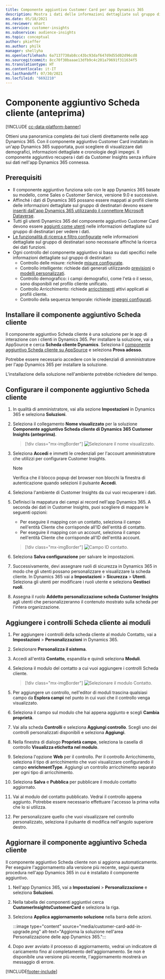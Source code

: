 ```yaml
---
title: Componente aggiuntivo Customer Card per app Dynamics 365
description: Mostra i dati delle informazioni dettagliate sul gruppo di destinatari nelle app Dynamics 365 con questo componente aggiuntivo.
ms.date: 05/18/2021
ms.reviewer: mhart
ms.service: customer-insights
ms.subservice: audience-insights
ms.topic: conceptual
author: pkieffer
ms.author: philk
manager: shellyha
ms.openlocfilehash: 6a7137730ab8cc43bc93daf647d9d55d02d96cd8
ms.sourcegitcommit: 8cc70f30baaae13dfb9c4c201a79691f311634f5
ms.translationtype: HT
ms.contentlocale: it-IT
ms.lasthandoff: 07/30/2021
ms.locfileid: "6692210"
---
```

# <a name="customer-card-add-in-preview"></a>Componente aggiuntivo Scheda cliente (anteprima)

[!INCLUDE [cc-data-platform-banner](../includes/cc-data-platform-banner.md)]

Ottieni una panoramica completa dei tuoi clienti direttamente nelle app Dynamics 365. Con il componente aggiuntivo Customer Card installato in un'app Dynamics 365 supportata, puoi scegliere di visualizzare dati demografici, informazioni dettagliate e cronologie degli impegni. Il componente aggiuntivo recupera i dati da Customer Insights senza influire sui dati nell'app Dynamics 365 connessa. 

## <a name="prerequisites"></a>Prerequisiti

- Il componente aggiuntivo funziona solo con le app Dynamics 365 basate su modello, come Sales o Customer Service, versione 9.0 e successive.
- Affinché i dati di Dynamics 365 possano essere mappati ai profili cliente delle informazioni dettagliate sul gruppo di destinatari devono essere [inseriti dall'app Dynamics 365 utilizzando il connettore Microsoft Dataverse](connect-power-query.md).
- Tutti gli utenti Dynamics 365 del componente aggiuntivo Customer Card devono essere [aggiunti come utenti](permissions.md) nelle informazioni dettagliate sul gruppo di destinatari per vedere i dati.
- [Le funzionalità di ricerca e filtro configurate](search-filter-index.md) nelle informazioni dettagliate sul gruppo di destinatari sono necessarie affinché la ricerca dei dati funzioni.
- Ogni controllo del componente aggiuntivo si basa su dati specifici nelle informazioni dettagliate sul gruppo di destinatari:
  - Controllo delle misure: richiede [misure configurate](measures.md).
  - Controllo intelligente: richiede dati generati utilizzando [previsioni](predictions.md) o [modelli personalizzati](custom-models.md).
  - Controllo demografico: i campi demografici, come l'età o il sesso, sono disponibili nel profilo cliente unificato.
  - Controllo Arricchimento: richiede [arricchimenti](enrichment-hub.md) attivi applicati ai profili cliente.
  - Controllo della sequenza temporale: richiede [impegni configurati](activities.md).

## <a name="install-the-customer-card-add-in"></a>Installare il componente aggiuntivo Scheda cliente

Il componente aggiuntivo Scheda cliente è una soluzione per le app di interazione con i clienti in Dynamics 365. Per installare la soluzione, vai a AppSource e cerca **Scheda cliente Dynamics**. Seleziona il [componente aggiuntivo Scheda cliente su AppSource](https://appsource.microsoft.com/product/dynamics-365/mscrm.dynamics_365_customer_insights_customer_card_addin?tab=Overview) e seleziona **Prova adesso**.

Potrebbe essere necessario accedere con le credenziali di amministratore per l'app Dynamics 365 per installare la soluzione.

L'installazione della soluzione nell'ambiente potrebbe richiedere del tempo.

## <a name="configure-the-customer-card-add-in"></a>Configurare il componente aggiuntivo Scheda cliente

1. In qualità di amministratore, vai alla sezione **Impostazioni** in Dynamics 365 e seleziona **Soluzioni**.

1. Seleziona il collegamento **Nome visualizzato** per la soluzione **Componente aggiuntivo Scheda cliente di Dynamics 365 Customer Insights (anteprima)**.

   > [!div class="mx-imgBorder"]
   > ![Selezionare il nome visualizzato.](media/select-display-name.png "Selezionare il nome visualizzato")

1. Seleziona **Accedi** e immetti le credenziali per l'account amministratore che utilizzi per configurare Customer Insights.

   > [!NOTE]
   > Verifica che il blocco popup del browser non blocchi la finestra di autenticazione quando selezioni il pulsante **Accedi**.

1. Seleziona l'ambiente di Customer Insights da cui vuoi recuperare i dati.

1. Definisci la mappatura dei campi ai record nell'app Dynamics 365. A seconda dei dati in Customer Insights, puoi scegliere di mappare le seguenti opzioni:
   - Per eseguire il mapping con un contatto, seleziona il campo nell'entità Cliente che corrisponde all'ID dell'entità di contatto.
   - Per eseguire il mapping con un account, seleziona il campo nell'entità Cliente che corrisponde all'ID dell'entità account.

   > [!div class="mx-imgBorder"]
   > ![Campo ID contatto.](media/contact-id-field.png "Campo ID contatto")

1. Seleziona **Salva configurazione** per salvare le impostazioni.

1. Successivamente, devi assegnare ruoli di sicurezza in Dynamics 365 in modo che gli utenti possano personalizzare e visualizzare la scheda cliente. In Dynamics 365 vai a **Impostazioni** > **Sicurezza** > **Utenti**. Seleziona gli utenti per modificare i ruoli utente e seleziona **Gestisci ruoli**.

1. Assegna il ruolo **Addetto personalizzazione scheda Customer Insights** agli utenti che personalizzeranno il contenuto mostrato sulla scheda per l'intera organizzazione.

## <a name="add-customer-card-controls-to-forms"></a>Aggiungere i controlli Scheda cliente ai moduli
  
1. Per aggiungere i controlli della scheda cliente al modulo Contatto, vai a **Impostazioni** > **Personalizzazioni** in Dynamics 365.

1. Selezionare **Personalizza il sistema**.

1. Accedi all'entità **Contatto**, espandila e quindi seleziona **Moduli**.

1. Seleziona il modulo del contatto a cui vuoi aggiungere i controlli Scheda cliente.

    > [!div class="mx-imgBorder"]
    > ![Selezionare il modulo Contatto.](media/contact-active-forms.png "Selezionare il modulo Contatto")

1. Per aggiungere un controllo, nell'editor di moduli trascina qualsiasi campo da **Esplora campi** nel punto in cui vuoi che il controllo venga visualizzato.

1. Seleziona il campo sul modulo che hai appena aggiunto e scegli **Cambia proprietà**.

1. Vai alla scheda **Controlli** e seleziona **Aggiungi controllo**. Scegli uno dei controlli personalizzati disponibili e seleziona **Aggiungi**.

1. Nella finestra di dialogo **Proprietà campo**, seleziona la casella di controllo **Visualizza etichetta nel modulo**.

1. Seleziona l'opzione **Web** per il controllo. Per il controllo Arricchimento, seleziona il tipo di arricchimento che vuoi visualizzare configurando il campo **enrichmentType**. Aggiungi un controllo arricchimento separato per ogni tipo di arricchimento.

1. Seleziona **Salva** e **Pubblica** per pubblicare il modulo contatto aggiornato.

1. Vai al modulo del contatto pubblicato. Vedrai il controllo appena aggiunto. Potrebbe essere necessario effettuare l'accesso la prima volta che lo si utilizza.

1. Per personalizzare quello che vuoi visualizzare nel controllo personalizzato, seleziona il pulsante di modifica nell'angolo superiore destro.

## <a name="upgrade-customer-card-add-in"></a>Aggiornare il componente aggiuntivo Scheda cliente
Il componente aggiuntivo Scheda cliente non si aggiorna automaticamente. Per eseguire l'aggiornamento alla versione più recente, segui questa procedura nell'app Dynamics 365 in cui è installato il componente aggiuntivo.

1. Nell'app Dynamics 365, vai a **Impostazioni** > **Personalizzazione** e seleziona **Soluzioni**.

1. Nella tabella dei componenti aggiuntivi cerca **CustomerInsightsCustomerCard** e seleziona la riga.

1. Seleziona **Applica aggiornamento soluzione** nella barra delle azioni.

   :::image type="content" source="media/customer-card-add-in-upgrade.png" alt-text="Aggiorna la soluzione nell'area Personalizzazione delle app Dynamics 365.":::

1. Dopo aver avviato il processo di aggiornamento, vedrai un indicatore di caricamento fino al completamento dell'aggiornamento. Se non è disponibile una versione più recente, l'aggiornamento mostrerà un messaggio di errore.


[!INCLUDE[footer-include](../includes/footer-banner.md)]
